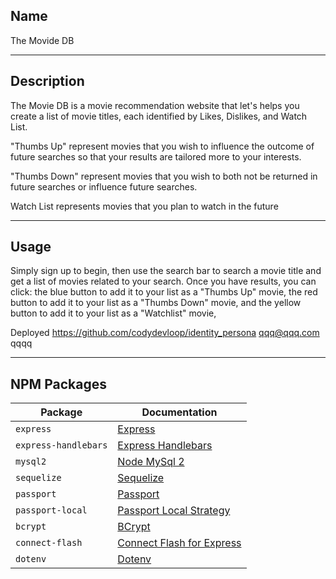 ## Name

The Movide DB

---

## Description

The Movie DB is a movie recommendation website that let's helps you create a list of movie titles, each identified by Likes, Dislikes, and Watch List.

"Thumbs Up" represent movies that you wish to influence the outcome of future searches so that your results are tailored more to your interests.

"Thumbs Down" represent movies that you wish to both not be returned in future searches or influence future searches.

Watch List represents movies that you plan to watch in the future

---

## Usage

Simply sign up to begin, then use the search bar to search a movie title and get a list of movies related to your search. Once you have results, you can click: the blue button to add it to your list as a "Thumbs Up" movie, the red button to add it to your list as a "Thumbs Down" movie, and the yellow button to add it to your list as a "Watchlist" movie,

Deployed https://github.com/codydevloop/identity_persona
qqq@qqq.com
qqqq

---

## NPM Packages

| Package | Documentation |
| ----------- | ----------- |
| `express` | [Express](https://www.npmjs.com/package/express) |
| `express-handlebars` | [Express Handlebars](https://www.npmjs.com/package/express-handlebars) |
| `mysql2` | [Node MySql 2](https://www.npmjs.com/package/mysql2) |
| `sequelize` | [Sequelize](https://www.npmjs.com/package/sequelize) |
| `passport` | [Passport](https://www.npmjs.com/package/passport) |
| `passport-local` | [Passport Local Strategy](https://www.npmjs.com/package/passport-local) |
| `bcrypt` | [BCrypt](https://www.npmjs.com/package/bcrypt) |
| `connect-flash` | [Connect Flash for Express](https://www.npmjs.com/package/connect-flash) |
| `dotenv` | [Dotenv](https://www.npmjs.com/package/dotenv) |
